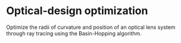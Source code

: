# Optical-design optimization
Optimize the radii of curvature and position of an optical lens system through ray tracing using the Basin-Hopping algorithm.
